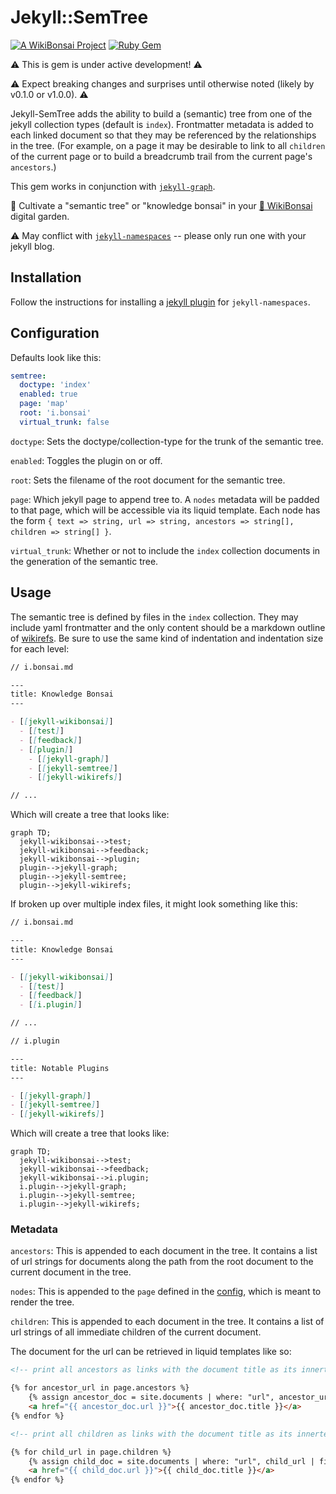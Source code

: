 # Jekyll::SemTree

[![A WikiBonsai Project](https://img.shields.io/badge/%F0%9F%8E%8B-A%20WikiBonsai%20Project-brightgreen)](https://github.com/wikibonsai/wikibonsai)
[![Ruby Gem](https://img.shields.io/gem/v/jekyll-semtree)](https://rubygems.org/gems/jekyll-semtree)

⚠️ This is gem is under active development! ⚠️

⚠️ Expect breaking changes and surprises until otherwise noted (likely by v0.1.0 or v1.0.0). ⚠️

Jekyll-SemTree adds the ability to build a (semantic) tree from one of the jekyll collection types (default is `index`). Frontmatter metadata is added to each linked document so that they may be referenced by the relationships in the tree. (For example, on a page it may be desirable to link to all `children` of the current page or to build a breadcrumb trail from the current page's `ancestors`.)

This gem works in conjunction with [`jekyll-graph`](https://github.com/wikibonsai/jekyll-graph).

🌳 Cultivate a "semantic tree" or "knowledge bonsai" in your [🎋 WikiBonsai](https://github.com/wikibonsai/wikibonsai) digital garden.

⚠️ May conflict with [`jekyll-namespaces`](htpps://github.com/manunamz/jekyll-namespaces) -- please only run one with your jekyll blog.

## Installation

Follow the instructions for installing a [jekyll plugin](https://jekyllrb.com/docs/plugins/installation/) for `jekyll-namespaces`.

## Configuration

Defaults look like this:

```yaml
semtree:
  doctype: 'index'
  enabled: true
  page: 'map'
  root: 'i.bonsai'
  virtual_trunk: false
```

`doctype`: Sets the doctype/collection-type for the trunk of the semantic tree.

`enabled`: Toggles the plugin on or off.

`root`: Sets the filename of the root document for the semantic tree.

`page`: Which jekyll page to append tree to. A `nodes` metadata will be padded to that page, which will be accessible via its liquid template. Each node has the form `{ text => string, url => string, ancestors => string[], children => string[] }`.

`virtual_trunk`: Whether or not to include the `index` collection documents in the generation of the semantic tree.

## Usage

The semantic tree is defined by files in the `index` collection. They may include yaml frontmatter and the only content should be a markdown outline of [wikirefs](https://github.com/wikibonsai/wikirefs). Be sure to use the same kind of indentation and indentation size for each level:

```markdown
// i.bonsai.md

---
title: Knowledge Bonsai
---

- [[jekyll-wikibonsai]]
  - [[test]]
  - [[feedback]]
  - [[plugin]]
    - [[jekyll-graph]]
    - [[jekyll-semtree]]
    - [[jekyll-wikirefs]]

// ...
```

Which will create a tree that looks like:

```mermaid
graph TD;
  jekyll-wikibonsai-->test;
  jekyll-wikibonsai-->feedback;
  jekyll-wikibonsai-->plugin;
  plugin-->jekyll-graph;
  plugin-->jekyll-semtree;
  plugin-->jekyll-wikirefs;
```

If broken up over multiple index files, it might look something like this:

```markdown
// i.bonsai.md

---
title: Knowledge Bonsai
---

- [[jekyll-wikibonsai]]
  - [[test]]
  - [[feedback]]
  - [[i.plugin]]

// ...

// i.plugin

---
title: Notable Plugins
---

- [[jekyll-graph]]
- [[jekyll-semtree]]
- [[jekyll-wikirefs]]

```

Which will create a tree that looks like:

```mermaid
graph TD;
  jekyll-wikibonsai-->test;
  jekyll-wikibonsai-->feedback;
  jekyll-wikibonsai-->i.plugin;
  i.plugin-->jekyll-graph;
  i.plugin-->jekyll-semtree;
  i.plugin-->jekyll-wikirefs;
```

### Metadata

`ancestors`: This is appended to each document in the tree. It contains a list of url strings for documents along the path from the root document to the current document in the tree.

`nodes`: This is appended to the `page` defined in the [config](#configuration), which is meant to render the tree.

`children`: This is appended to each document in the tree. It contains a list of url strings of all immediate children of the current document.

The document for the url can be retrieved in liquid templates like so:

```html
<!-- print all ancestors as links with the document title as its innertext -->

{% for ancestor_url in page.ancestors %}
    {% assign ancestor_doc = site.documents | where: "url", ancestor_url | first %}
    <a href="{{ ancestor_doc.url }}">{{ ancestor_doc.title }}</a>
{% endfor %}
```
```html
<!-- print all children as links with the document title as its innertext -->

{% for child_url in page.children %}
    {% assign child_doc = site.documents | where: "url", child_url | first %}
    <a href="{{ child_doc.url }}">{{ child_doc.title }}</a>
{% endfor %}
```
